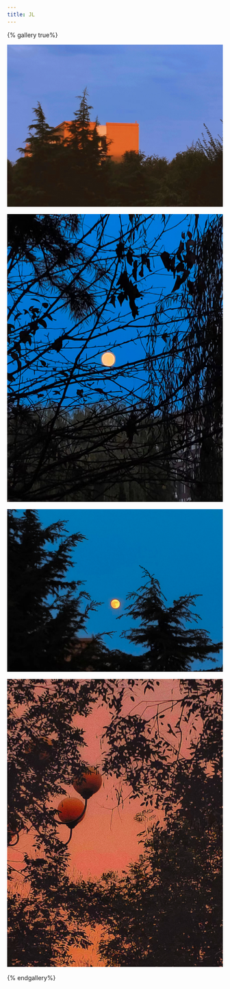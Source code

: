 ```yaml
---
title: JL
---
```


{% gallery true%}

![WechatIMG6526](https://raw.githubusercontent.com/ZiHao256/Gallery/master/uPic/2023/02/WechatIMG6526.jpeg)

![WechatIMG6529](https://raw.githubusercontent.com/ZiHao256/Gallery/master/uPic/2023/02/WechatIMG6529.jpeg)

![WechatIMG6534](https://raw.githubusercontent.com/ZiHao256/Gallery/master/uPic/2023/02/WechatIMG6534.jpeg)

![WechatIMG6543](https://raw.githubusercontent.com/ZiHao256/Gallery/master/uPic/2023/02/WechatIMG6543.jpeg)

{% endgallery%}